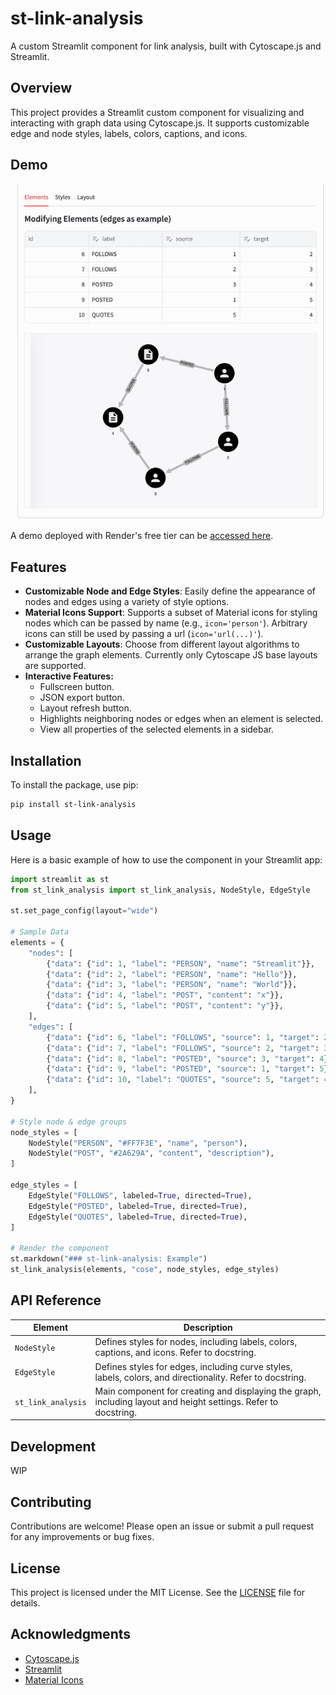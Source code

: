 # st-link-analysis

A custom Streamlit component for link analysis, built with Cytoscape.js and Streamlit.

## Overview

This project provides a Streamlit custom component for visualizing and interacting with graph data using Cytoscape.js. It supports customizable edge and node styles, labels, colors, captions, and icons.

## Demo
![extended-example](demo.gif)

A demo deployed with Render's free tier can be [accessed here](https://st-link-analysis-demo.onrender.com/).

## Features

- **Customizable Node and Edge Styles**: Easily define the appearance of nodes and edges using a variety of style options.
- **Material Icons Support**: Supports a subset of Material icons for styling nodes which can be passed by name (e.g., `icon='person'`). Arbitrary icons can still be used by passing a url (`icon='url(...)'`).
- **Customizable Layouts**: Choose from different layout algorithms to arrange the graph elements. Currently only Cytoscape JS base layouts are supported.
- **Interactive Features:**
  - Fullscreen button.
  - JSON export button.
  - Layout refresh button.
  - Highlights neighboring nodes or edges when an element is selected.
  - View all properties of the selected elements in a sidebar.


## Installation

To install the package, use pip:

```bash
pip install st-link-analysis
```

## Usage

Here is a basic example of how to use the component in your Streamlit app:

```python
import streamlit as st
from st_link_analysis import st_link_analysis, NodeStyle, EdgeStyle

st.set_page_config(layout="wide")

# Sample Data
elements = {
    "nodes": [
        {"data": {"id": 1, "label": "PERSON", "name": "Streamlit"}},
        {"data": {"id": 2, "label": "PERSON", "name": "Hello"}},
        {"data": {"id": 3, "label": "PERSON", "name": "World"}},
        {"data": {"id": 4, "label": "POST", "content": "x"}},
        {"data": {"id": 5, "label": "POST", "content": "y"}},
    ],
    "edges": [
        {"data": {"id": 6, "label": "FOLLOWS", "source": 1, "target": 2}},
        {"data": {"id": 7, "label": "FOLLOWS", "source": 2, "target": 3}},
        {"data": {"id": 8, "label": "POSTED", "source": 3, "target": 4}},
        {"data": {"id": 9, "label": "POSTED", "source": 1, "target": 5}},
        {"data": {"id": 10, "label": "QUOTES", "source": 5, "target": 4}},
    ],
}

# Style node & edge groups
node_styles = [
    NodeStyle("PERSON", "#FF7F3E", "name", "person"),
    NodeStyle("POST", "#2A629A", "content", "description"),
]

edge_styles = [
    EdgeStyle("FOLLOWS", labeled=True, directed=True),
    EdgeStyle("POSTED", labeled=True, directed=True),
    EdgeStyle("QUOTES", labeled=True, directed=True),
]

# Render the component
st.markdown("### st-link-analysis: Example")
st_link_analysis(elements, "cose", node_styles, edge_styles)

```

## API Reference

| Element                 | Description                                           |
|-------------------------|-------------------------------------------------------|
| `NodeStyle`             | Defines styles for nodes, including labels, colors, captions, and icons. Refer to docstring. |
| `EdgeStyle`             | Defines styles for edges, including curve styles, labels, colors, and directionality. Refer to docstring. |
| `st_link_analysis`      | Main component for creating and displaying the graph, including layout and height settings. Refer to docstring. |


## Development

WIP

## Contributing

Contributions are welcome! Please open an issue or submit a pull request for any improvements or bug fixes.

## License

This project is licensed under the MIT License. See the [LICENSE](LICENSE) file for details.

## Acknowledgments

- [Cytoscape.js](https://js.cytoscape.org/)
- [Streamlit](https://www.streamlit.io/)
- [Material Icons](https://fonts.google.com/icons)




